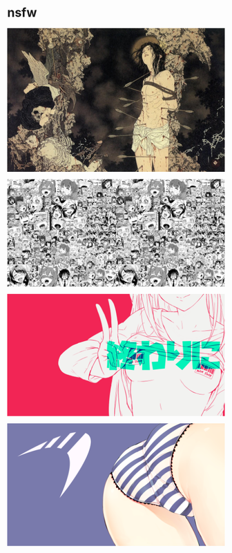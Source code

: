 # nsfw

<a href="takato_yamamoto.jpg"><img alt="takato_yamamoto" src="takato_yamamoto.jpg"></a>

<a href="b-914.jpg"><img alt="b-914" src="b-914.jpg"></a>

<a href="moeshop.png"><img alt="moeshop" src="moeshop.png"></a>

<a href="parabola.png"><img alt="parabola" src="parabola.png"></a>

